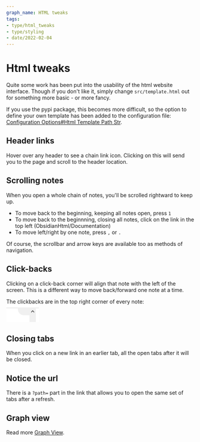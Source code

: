 ```yaml
---
graph_name: HTML tweaks
tags:
- type/html_tweaks
- type/styling
- date/2022-02-04
---
```

   
# Html tweaks   
Quite some work has been put into the usability of the html website interface. Though if you don't like it, simply change `src/template.html` out for something more basic - or more fancy.   
   
If you use the pypi package, this becomes more difficult, so the option to define your own template has been added to the configuration file: [Configuration Options#Html Template Path Str](../Configurations/Configuration%20Options.md#html-template-path-str).   
   
## Header links   
Hover over any header to see a chain link icon. Clicking on this will send you to the page and scroll to the header location.   
   
## Scrolling notes   
When you open a whole chain of notes, you'll be scrolled rightward to keep up.   
   
- To move back to the beginning, keeping all notes open, press `1`   
- To move back to the beginnning, closing all notes, click on the link in the top left (ObsidianHtml/Documentation)   
- To move left/right by one note, press `,` or `.`   
   
Of course, the scrollbar and arrow keys are available too as methods of navigation.   
   
## Click-backs   
Clicking on a click-back corner will align that note with the left of the screen. This is a different way to move back/forward one note at a time.    
   
The clickbacks are in the top right corner of every note:   
![](../Resources/img/Pasted%20image%2020211012013603.png)   
   
## Closing tabs   
When you click on a new link in an earlier tab, all the open tabs after it will be closed.   
   
## Notice the url   
There is a `?path=` part in the link that allows you to open the same set of tabs after a refresh.    
   
## Graph view   
Read more [Graph View](../Configurations/Graph%20view.md).